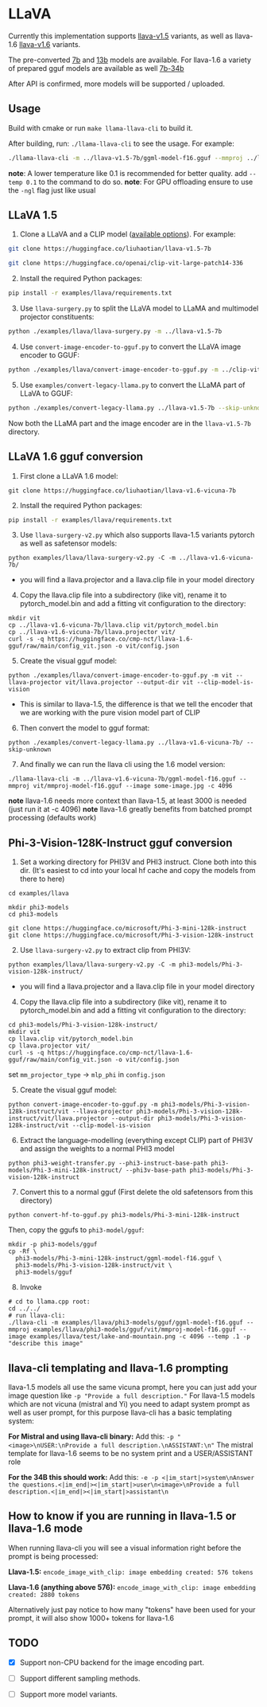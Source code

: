 # LLaVA

Currently this implementation supports [llava-v1.5](https://huggingface.co/liuhaotian/llava-v1.5-7b) variants,
as well as llava-1.6 [llava-v1.6](https://huggingface.co/collections/liuhaotian/llava-16-65b9e40155f60fd046a5ccf2) variants.

The pre-converted [7b](https://huggingface.co/mys/ggml_llava-v1.5-7b)
and [13b](https://huggingface.co/mys/ggml_llava-v1.5-13b)
models are available.
For llava-1.6 a variety of prepared gguf models are available as well [7b-34b](https://huggingface.co/cmp-nct/llava-1.6-gguf)

After API is confirmed, more models will be supported / uploaded.

## Usage
Build with cmake or run `make llama-llava-cli` to build it.

After building, run: `./llama-llava-cli` to see the usage. For example:

```sh
./llama-llava-cli -m ../llava-v1.5-7b/ggml-model-f16.gguf --mmproj ../llava-v1.5-7b/mmproj-model-f16.gguf --image path/to/an/image.jpg
```

**note**: A lower temperature like 0.1 is recommended for better quality. add `--temp 0.1` to the command to do so.
**note**: For GPU offloading ensure to use the `-ngl` flag just like usual

## LLaVA 1.5

1. Clone a LLaVA and a CLIP model ([available options](https://github.com/haotian-liu/LLaVA/blob/main/docs/MODEL_ZOO.md)). For example:

```sh
git clone https://huggingface.co/liuhaotian/llava-v1.5-7b

git clone https://huggingface.co/openai/clip-vit-large-patch14-336
```

2. Install the required Python packages:

```sh
pip install -r examples/llava/requirements.txt
```

3. Use `llava-surgery.py` to split the LLaVA model to LLaMA and multimodel projector constituents:

```sh
python ./examples/llava/llava-surgery.py -m ../llava-v1.5-7b
```

4. Use `convert-image-encoder-to-gguf.py` to convert the LLaVA image encoder to GGUF:

```sh
python ./examples/llava/convert-image-encoder-to-gguf.py -m ../clip-vit-large-patch14-336 --llava-projector ../llava-v1.5-7b/llava.projector --output-dir ../llava-v1.5-7b
```

5. Use `examples/convert-legacy-llama.py` to convert the LLaMA part of LLaVA to GGUF:

```sh
python ./examples/convert-legacy-llama.py ../llava-v1.5-7b --skip-unknown
```

Now both the LLaMA part and the image encoder are in the `llava-v1.5-7b` directory.

## LLaVA 1.6 gguf conversion
1) First clone a LLaVA 1.6 model:
```console
git clone https://huggingface.co/liuhaotian/llava-v1.6-vicuna-7b
```

2) Install the required Python packages:

```sh
pip install -r examples/llava/requirements.txt
```

3) Use `llava-surgery-v2.py` which also supports llava-1.5 variants pytorch as well as safetensor models:
```console
python examples/llava/llava-surgery-v2.py -C -m ../llava-v1.6-vicuna-7b/
```
- you will find a llava.projector and a llava.clip file in your model directory

4) Copy the llava.clip file into a subdirectory (like vit), rename it to pytorch_model.bin and add a fitting vit configuration to the directory:
```console
mkdir vit
cp ../llava-v1.6-vicuna-7b/llava.clip vit/pytorch_model.bin
cp ../llava-v1.6-vicuna-7b/llava.projector vit/
curl -s -q https://huggingface.co/cmp-nct/llava-1.6-gguf/raw/main/config_vit.json -o vit/config.json
```

5) Create the visual gguf model:
```console
python ./examples/llava/convert-image-encoder-to-gguf.py -m vit --llava-projector vit/llava.projector --output-dir vit --clip-model-is-vision
```
- This is similar to llava-1.5, the difference is that we tell the encoder that we are working with the pure vision model part of CLIP

6) Then convert the model to gguf format:
```console
python ./examples/convert-legacy-llama.py ../llava-v1.6-vicuna-7b/ --skip-unknown
```

7) And finally we can run the llava cli using the 1.6 model version:
```console
./llama-llava-cli -m ../llava-v1.6-vicuna-7b/ggml-model-f16.gguf --mmproj vit/mmproj-model-f16.gguf --image some-image.jpg -c 4096
```

**note** llava-1.6 needs more context than llava-1.5, at least 3000 is needed (just run it at -c 4096)
**note** llava-1.6 greatly benefits from batched prompt processing (defaults work)

## Phi-3-Vision-128K-Instruct gguf conversion
1) Set a working directory for PHI3V and PHI3 instruct. Clone both into this dir. (It's easiest to cd into your local hf cache and copy the models from there to here)

```console
cd examples/llava

mkdir phi3-models
cd phi3-models

git clone https://huggingface.co/microsoft/Phi-3-mini-128k-instruct
git clone https://huggingface.co/microsoft/Phi-3-vision-128k-instruct

```

2) Use `llava-surgery-v2.py` to extract clip from PHI3V:
```console
python examples/llava/llava-surgery-v2.py -C -m phi3-models/Phi-3-vision-128k-instruct/
```
- you will find a llava.projector and a llava.clip file in your model directory

4) Copy the llava.clip file into a subdirectory (like vit), rename it to pytorch_model.bin and add a fitting vit configuration to the directory:
```console
cd phi3-models/Phi-3-vision-128k-instruct/
mkdir vit
cp llava.clip vit/pytorch_model.bin
cp llava.projector vit/
curl -s -q https://huggingface.co/cmp-nct/llava-1.6-gguf/raw/main/config_vit.json -o vit/config.json
```
set `mm_projector_type` ->  `mlp_phi` in `config.json`

5) Create the visual gguf model:
```console
python convert-image-encoder-to-gguf.py -m phi3-models/Phi-3-vision-128k-instruct/vit --llava-projector phi3-models/Phi-3-vision-128k-instruct/vit/llava.projector --output-dir phi3-models/Phi-3-vision-128k-instruct/vit --clip-model-is-vision
```

6) Extract the language-modelling  (everything except CLIP) part of PHI3V and assign the weights to a normal PHI3 model

```console
python phi3-weight-transfer.py --phi3-instruct-base-path phi3-models/Phi-3-mini-128k-instruct/ --phi3v-base-path phi3-models/Phi-3-vision-128k-instruct
```

7) Convert this to a normal gguf
(First delete the old safetensors from this directory)
```console
python convert-hf-to-gguf.py phi3-models/Phi-3-mini-128k-instruct
```

Then, copy the ggufs to `phi3-model/gguf`:
```
mkdir -p phi3-models/gguf
cp -Rf \
  phi3-models/Phi-3-mini-128k-instruct/ggml-model-f16.gguf \
  phi3-models/Phi-3-vision-128k-instruct/vit \
  phi3-models/gguf
```

8) Invoke
```console
# cd to llama.cpp root:
cd ../../
# run llava-cli:
./llava-cli -m examples/llava/phi3-models/gguf/ggml-model-f16.gguf --mmproj examples/llava/phi3-models/gguf/vit/mmproj-model-f16.gguf --image examples/llava/test/lake-and-mountain.png -c 4096 --temp .1 -p "describe this image"
```

## llava-cli templating and llava-1.6 prompting

llava-1.5 models all use the same vicuna prompt, here you can just add your image question like `-p "Provide a full description."`
For llava-1.5 models which are not vicuna (mistral and Yi) you need to adapt system prompt as well as user prompt, for this purpose llava-cli has a basic templating system:

**For Mistral and using llava-cli binary:**
Add this: `-p "<image>\nUSER:\nProvide a full description.\nASSISTANT:\n"`
The mistral template for llava-1.6 seems to be no system print and a USER/ASSISTANT role

**For the 34B this should work:**
Add this: `-e -p <|im_start|>system\nAnswer the questions.<|im_end|><|im_start|>user\n<image>\nProvide a full description.<|im_end|><|im_start|>assistant\n`


## How to know if you are running in llava-1.5 or llava-1.6 mode

When running llava-cli you will see a visual information right before the prompt is being processed:

**Llava-1.5:**
`encode_image_with_clip: image embedding created: 576 tokens`

**Llava-1.6 (anything above 576):**
`encode_image_with_clip: image embedding created: 2880 tokens`


Alternatively just pay notice to how many "tokens" have been used for your prompt, it will also show 1000+ tokens for llava-1.6




## TODO

- [x] Support non-CPU backend for the image encoding part.
- [ ] Support different sampling methods.
- [ ] Support more model variants.

